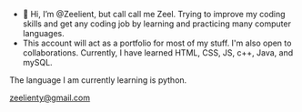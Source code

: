 - 👋 Hi, I’m @Zeelient, but call call me Zeel. Trying to improve my coding skills and get any coding job by learning and practicing many computer languages.
- This account will act as a portfolio for most of my stuff. I'm also open to collaborations. Currently, I have learned HTML, CSS, JS, c++, Java, and mySQL.

The language I am currently learning is python.



zeelienty@gmail.com

<!---
Zeelient/Zeelient is a ✨ special ✨ repository because its `README.md` (this file) appears on your GitHub profile.
You can click the Preview link to take a look at your changes.
--->

